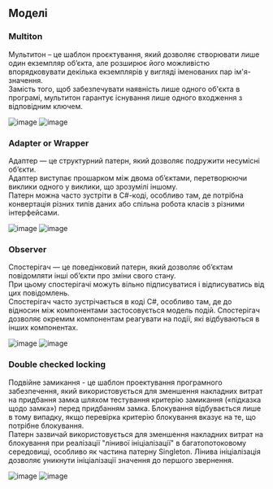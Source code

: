 ## Моделі

### Multiton
Мультитон – це шаблон проєктування, який дозволяє створювати лише один екземпляр об’єкта, але розширює його можливістю впорядковувати декілька екземплярів у вигляді іменованих пар ім'я-значення. \
Замість того, щоб забезпечувати наявність лише одного об'єкта в програмі, мультитон гарантує існування лише одного входження з відповідним ключем.   


![image](./Images/image1.png "Static model")
![image](./Images/image2.png "Dynamic model")


### Adapter or Wrapper
Адаптер — це структурний патерн, який дозволяє подружити несумісні об’єкти. \
Адаптер виступає прошарком між двома об’єктами, перетворюючи виклики одного у виклики, що зрозумілі іншому. \
Патерн можна часто зустріти в C#-коді, особливо там, де потрібна конвертація різних типів даних або спільна робота класів з різними інтерфейсами. 


![image](./Images/image3.png "Static model")
![image](./Images/image4.png "Dynamic model")


### Observer
Спостерігач — це поведінковий патерн, який дозволяє об’єктам повідомляти інші об’єкти про зміни свого стану. \
При цьому спостерігачі можуть вільно підписуватися і відписуватись від цих повідомлень. \
Спостерігач часто зустрічається в коді C#, особливо там, де до відносин між компонентами застосовується модель подій. Спостерігач дозволяє окремим компонентам реагувати на події, які відбуваються в інших компонентах.




![image](./Images/image5.png "Static model")
![image](./Images/image6.png "Dynamic model")


### Double checked locking
Подвійне замикання - це шаблон проектування програмного забезпечення, який використовується для зменшення накладних витрат на придбання замка шляхом тестування критерію замикання («підказка щодо замка») перед придбанням замка. Блокування відбувається лише в тому випадку, якщо перевірка критерію блокування вказує на те, що потрібне блокування. \
Патерн зазвичай використовується для зменшення накладних витрат на блокування при реалізації "лінивої ініціалізації" в багатопотоковому середовищі, особливо як частина патерну Singleton. Лінива ініціалізація дозволяє уникнути ініціалізації значення до першого звернення.
 



![image](./Images/image7.png "Static model")
![image](./Images/image8.png "Dynamic model")

